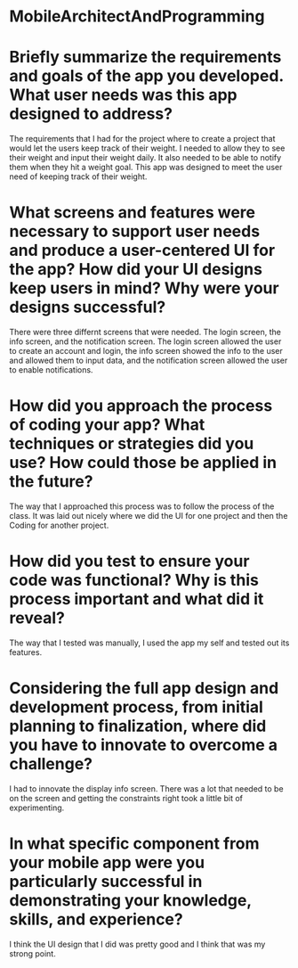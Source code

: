 # MobileArchitectAndProgramming

<h1> Briefly summarize the requirements and goals of the app you developed. What user needs was this app designed to address? </h1>

The requirements that I had for the project where to create a project that would let the users keep track of their weight. I needed to allow they to see their weight and input their weight daily. It also needed to be able to notify them when they hit a weight goal. This app was designed to meet the user need of keeping track of their weight.

<h1>What screens and features were necessary to support user needs and produce a user-centered UI for the app? How did your UI designs keep users in mind? Why were your designs successful?</h1>

There were three differnt screens that were needed. The login screen, the info screen, and the notification screen. The login screen allowed the user to create an account and login, the info screen showed the info to the user and allowed them to input data, and the notification screen allowed the user to enable notifications.

<h1>How did you approach the process of coding your app? What techniques or strategies did you use? How could those be applied in the future?</h1>

The way that I approached this process was to follow the process of the class. It was laid out nicely where we did the UI for one project and then the Coding for another project. 

<h1>How did you test to ensure your code was functional? Why is this process important and what did it reveal?</h1>

The way that I tested was manually, I used the app my self and tested out its features.

<h1>Considering the full app design and development process, from initial planning to finalization, where did you have to innovate to overcome a challenge?</h1>

I had to innovate the display info screen. There was a lot that needed to be on the screen and getting the constraints right took a little bit of experimenting.

<h1>In what specific component from your mobile app were you particularly successful in demonstrating your knowledge, skills, and experience?</h1>

I think the UI design that I did was pretty good and I think that was my strong point. 
